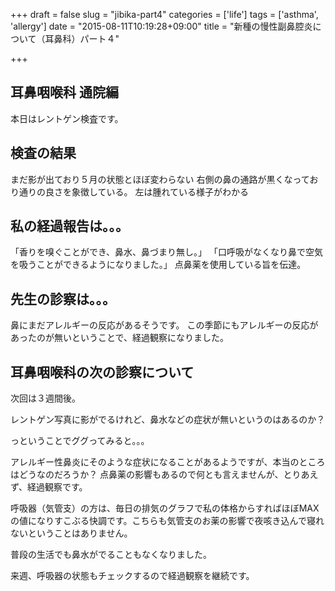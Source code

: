 +++
draft = false
slug = "jibika-part4"
categories = ['life']
tags = ['asthma', 'allergy']
date = "2015-08-11T10:19:28+09:00"
title = "新種の慢性副鼻腔炎について（耳鼻科）パート４"

+++

## 耳鼻咽喉科 通院編

本日はレントゲン検査です。

## 検査の結果

まだ影が出ており５月の状態とほぼ変わらない
右側の鼻の通路が黒くなっており通りの良さを象徴している。
左は腫れている様子がわかる

## 私の経過報告は。。。

「香りを嗅ぐことができ、鼻水、鼻づまり無し。」
「口呼吸がなくなり鼻で空気を吸うことができるようになりました。」
点鼻薬を使用している旨を伝達。

<!--more-->

## 先生の診察は。。。

鼻にまだアレルギーの反応があるそうです。
この季節にもアレルギーの反応があったのが無いということで、経過観察になりました。

## 耳鼻咽喉科の次の診察について

次回は３週間後。


レントゲン写真に影がでるけれど、鼻水などの症状が無いというのはあるのか？

っということでググってみると。。。

アレルギー性鼻炎にそのような症状になることがあるようですが、本当のところはどうなのだろうか？
点鼻薬の影響もあるので何とも言えませんが、とりあえず、経過観察です。

呼吸器（気管支）の方は、毎日の排気のグラフで私の体格からすればほぼMAXの値になりすこぶる快調です。こちらも気管支のお薬の影響で夜咳き込んで寝れないということはありません。

普段の生活でも鼻水がでることもなくなりました。

来週、呼吸器の状態もチェックするので経過観察を継続です。





